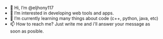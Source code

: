 - 👋 Hi, I’m @eljhony117
- 👀 I’m interested in developing web tools and apps. 
- 🌱 I’m currently learning many things about code (c++, python, java, etc) 
- 📫 How to reach me? Just write me and i'll answer your message as soon as posible. 

<!---
eljhony117/eljhony117 is a ✨ special ✨ repository because its `README.md` (this file) appears on your GitHub profile.
You can click the Preview link to take a look at your changes.
--->
